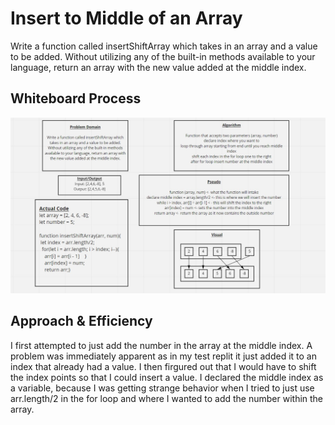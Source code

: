 # Insert to Middle of an Array
<!-- Description of the challenge -->
Write a function called insertShiftArray which takes in an array and a value to be added. Without utilizing any of the built-in methods available to your language, return an array with the new value added at the middle index.

## Whiteboard Process
<!-- Embedded whiteboard image -->
![array-insert-shift](./codechallenge2.jpg)

## Approach & Efficiency
I first attempted to just add the number in the array at the middle index. A problem was immediately apparent as in my test replit it just added it to an index that already had a value. I then firgured out that I would have to shift the index points so that I could insert a value. I declared the middle index as a variable, because I was getting strange behavior when I tried to just use arr.length/2 in the for loop and where I wanted to add the number within the array.